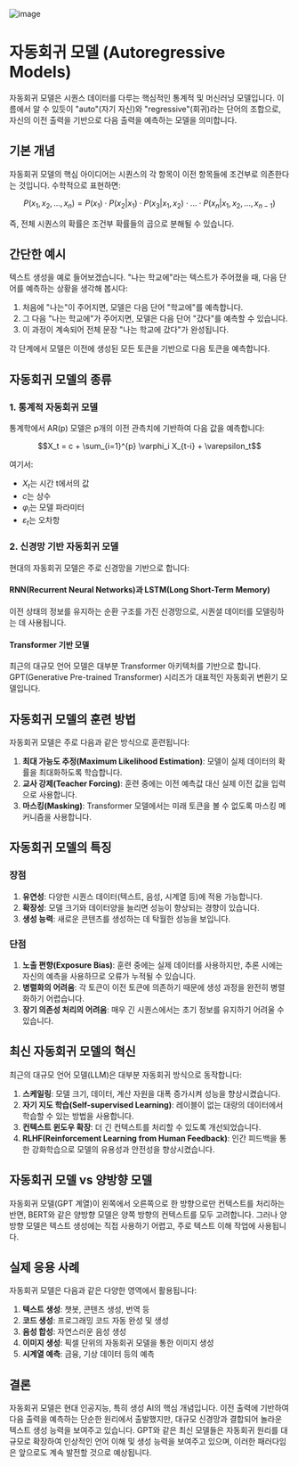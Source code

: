 ![image](https://github.com/user-attachments/assets/2b2427be-9d8f-4199-8544-86fbecb26b0b)

# 자동회귀 모델 (Autoregressive Models)

자동회귀 모델은 시퀀스 데이터를 다루는 핵심적인 통계적 및 머신러닝 모델입니다. 이름에서 알 수 있듯이 "auto"(자기 자신)와 "regressive"(회귀)라는 단어의 조합으로, 자신의 이전 출력을 기반으로 다음 출력을 예측하는 모델을 의미합니다.

## 기본 개념

자동회귀 모델의 핵심 아이디어는 시퀀스의 각 항목이 이전 항목들에 조건부로 의존한다는 것입니다. 수학적으로 표현하면:

$$P(x_1, x_2, ..., x_n) = P(x_1) \cdot P(x_2|x_1) \cdot P(x_3|x_1, x_2) \cdot ... \cdot P(x_n|x_1, x_2, ..., x_{n-1})$$

즉, 전체 시퀀스의 확률은 조건부 확률들의 곱으로 분해될 수 있습니다.

## 간단한 예시

텍스트 생성을 예로 들어보겠습니다. "나는 학교에"라는 텍스트가 주어졌을 때, 다음 단어를 예측하는 상황을 생각해 봅시다:

1. 처음에 "나는"이 주어지면, 모델은 다음 단어 "학교에"를 예측합니다.
2. 그 다음 "나는 학교에"가 주어지면, 모델은 다음 단어 "갔다"를 예측할 수 있습니다.
3. 이 과정이 계속되어 전체 문장 "나는 학교에 갔다"가 완성됩니다.

각 단계에서 모델은 이전에 생성된 모든 토큰을 기반으로 다음 토큰을 예측합니다.

## 자동회귀 모델의 종류

### 1. 통계적 자동회귀 모델

통계학에서 AR(p) 모델은 p개의 이전 관측치에 기반하여 다음 값을 예측합니다:

$$X_t = c + \sum_{i=1}^{p} \varphi_i X_{t-i} + \varepsilon_t$$

여기서:
- $X_t$는 시간 t에서의 값
- $c$는 상수
- $\varphi_i$는 모델 파라미터
- $\varepsilon_t$는 오차항

### 2. 신경망 기반 자동회귀 모델

현대의 자동회귀 모델은 주로 신경망을 기반으로 합니다:

#### RNN(Recurrent Neural Networks)과 LSTM(Long Short-Term Memory)
이전 상태의 정보를 유지하는 순환 구조를 가진 신경망으로, 시퀀셜 데이터를 모델링하는 데 사용됩니다.

#### Transformer 기반 모델
최근의 대규모 언어 모델은 대부분 Transformer 아키텍처를 기반으로 합니다. GPT(Generative Pre-trained Transformer) 시리즈가 대표적인 자동회귀 변환기 모델입니다.

## 자동회귀 모델의 훈련 방법

자동회귀 모델은 주로 다음과 같은 방식으로 훈련됩니다:

1. **최대 가능도 추정(Maximum Likelihood Estimation)**: 모델이 실제 데이터의 확률을 최대화하도록 학습합니다.
2. **교사 강제(Teacher Forcing)**: 훈련 중에는 이전 예측값 대신 실제 이전 값을 입력으로 사용합니다.
3. **마스킹(Masking)**: Transformer 모델에서는 미래 토큰을 볼 수 없도록 마스킹 메커니즘을 사용합니다.

## 자동회귀 모델의 특징

### 장점
1. **유연성**: 다양한 시퀀스 데이터(텍스트, 음성, 시계열 등)에 적용 가능합니다.
2. **확장성**: 모델 크기와 데이터양을 늘리면 성능이 향상되는 경향이 있습니다.
3. **생성 능력**: 새로운 콘텐츠를 생성하는 데 탁월한 성능을 보입니다.

### 단점
1. **노출 편향(Exposure Bias)**: 훈련 중에는 실제 데이터를 사용하지만, 추론 시에는 자신의 예측을 사용하므로 오류가 누적될 수 있습니다.
2. **병렬화의 어려움**: 각 토큰이 이전 토큰에 의존하기 때문에 생성 과정을 완전히 병렬화하기 어렵습니다.
3. **장기 의존성 처리의 어려움**: 매우 긴 시퀀스에서는 초기 정보를 유지하기 어려울 수 있습니다.

## 최신 자동회귀 모델의 혁신

최근의 대규모 언어 모델(LLM)은 대부분 자동회귀 방식으로 동작합니다:

1. **스케일링**: 모델 크기, 데이터, 계산 자원을 대폭 증가시켜 성능을 향상시켰습니다.
2. **자기 지도 학습(Self-supervised Learning)**: 레이블이 없는 대량의 데이터에서 학습할 수 있는 방법을 사용합니다.
3. **컨텍스트 윈도우 확장**: 더 긴 컨텍스트를 처리할 수 있도록 개선되었습니다.
4. **RLHF(Reinforcement Learning from Human Feedback)**: 인간 피드백을 통한 강화학습으로 모델의 유용성과 안전성을 향상시켰습니다.

## 자동회귀 모델 vs 양방향 모델

자동회귀 모델(GPT 계열)이 왼쪽에서 오른쪽으로 한 방향으로만 컨텍스트를 처리하는 반면, BERT와 같은 양방향 모델은 양쪽 방향의 컨텍스트를 모두 고려합니다. 그러나 양방향 모델은 텍스트 생성에는 직접 사용하기 어렵고, 주로 텍스트 이해 작업에 사용됩니다.

## 실제 응용 사례

자동회귀 모델은 다음과 같은 다양한 영역에서 활용됩니다:

1. **텍스트 생성**: 챗봇, 콘텐츠 생성, 번역 등
2. **코드 생성**: 프로그래밍 코드 자동 완성 및 생성
3. **음성 합성**: 자연스러운 음성 생성
4. **이미지 생성**: 픽셀 단위의 자동회귀 모델을 통한 이미지 생성
5. **시계열 예측**: 금융, 기상 데이터 등의 예측

## 결론

자동회귀 모델은 현대 인공지능, 특히 생성 AI의 핵심 개념입니다. 이전 출력에 기반하여 다음 출력을 예측하는 단순한 원리에서 출발했지만, 대규모 신경망과 결합되어 놀라운 텍스트 생성 능력을 보여주고 있습니다. GPT와 같은 최신 모델들은 자동회귀 원리를 대규모로 확장하여 인상적인 언어 이해 및 생성 능력을 보여주고 있으며, 이러한 패러다임은 앞으로도 계속 발전할 것으로 예상됩니다.
